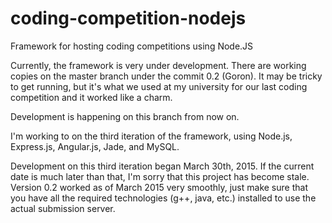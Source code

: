 # coding-competition-nodejs
Framework for hosting coding competitions using Node.JS

Currently, the framework is very under development. There are working copies on the master branch under the commit 0.2
(Goron). It may be tricky to get running, but it's what we used at my university for our last coding competition
and it worked like a charm.

Development is happening on this branch from now on.

I'm working to on the third iteration of the framework, using Node.js, Express.js, Angular.js, Jade, and MySQL.

Development on this third iteration began March 30th, 2015. If the current date is much later than that, I'm sorry
that this project has become stale. Version 0.2 worked as of March 2015 very smoothly, just make sure that you
have all the required technologies (g++, java, etc.) installed to use the actual submission server.
